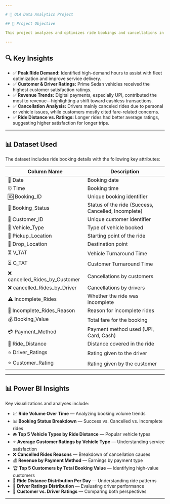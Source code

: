 ```yaml
---

# 🚖 OLA Data Analytics Project

## 📌 Project Objective

This project analyzes and optimizes ride bookings and cancellations in the OLA system using SQL, Excel, and Power BI.

---
```


## 🔍 Key Insights

* ✅ **Peak Ride Demand:** Identified high-demand hours to assist with fleet optimization and improve service delivery.
* ✅ **Customer & Driver Ratings:** Prime Sedan vehicles received the highest customer satisfaction ratings.
* ✅ **Revenue Trends:** Digital payments, especially UPI, contributed the most to revenue—highlighting a shift toward cashless transactions.
* ✅ **Cancellation Analysis:** Drivers mainly canceled rides due to personal or vehicle issues, while customers mostly cited fare-related concerns.
* ✅ **Ride Distance vs. Ratings:** Longer rides had better average ratings, suggesting higher satisfaction for longer trips.

---

## 📊 Dataset Used

The dataset includes ride booking details with the following key attributes:

| Column Name                      | Description                                         |
| -------------------------------- | --------------------------------------------------- |
| 📅 Date                          | Booking date                                        |
| ⏰ Time                           | Booking time                                        |
| 🆔 Booking\_ID                   | Unique booking identifier                           |
| 🚦 Booking\_Status               | Status of the ride (Success, Cancelled, Incomplete) |
| 👤 Customer\_ID                  | Unique customer identifier                          |
| 🚗 Vehicle\_Type                 | Type of vehicle booked                              |
| 📍 Pickup\_Location              | Starting point of the ride                          |
| 📍 Drop\_Location                | Destination point                                   |
| ⏳ V\_TAT                         | Vehicle Turnaround Time                             |
| ⏳ C\_TAT                         | Customer Turnaround Time                            |
| ❌ cancelled\_Rides\_by\_Customer | Cancellations by customers                          |
| ❌ cancelled\_Rides\_by\_Driver   | Cancellations by drivers                            |
| ⚠️ Incomplete\_Rides             | Whether the ride was incomplete                     |
| 📝 Incomplete\_Rides\_Reason     | Reason for incomplete rides                         |
| 💰 Booking\_Value                | Total fare for the booking                          |
| 💳 Payment\_Method               | Payment method used (UPI, Card, Cash)               |
| 📏 Ride\_Distance                | Distance covered in the ride                        |
| ⭐ Driver\_Ratings                | Rating given to the driver                          |
| ⭐ Customer\_Rating               | Rating given by the customer                        |

---

## 📊 Power BI Insights

Key visualizations and analyses include:

* 📈 **Ride Volume Over Time** — Analyzing booking volume trends
* 📊 **Booking Status Breakdown** — Success vs. Cancelled vs. Incomplete rides
* 🚘 **Top 5 Vehicle Types by Ride Distance** — Popular vehicle types
* ⭐ **Average Customer Ratings by Vehicle Type** — Understanding service satisfaction
* ❌ **Cancelled Rides Reasons** — Breakdown of cancellation causes
* 💰 **Revenue by Payment Method** — Earnings by payment type
* 🏆 **Top 5 Customers by Total Booking Value** — Identifying high-value customers
* 📅 **Ride Distance Distribution Per Day** — Understanding ride patterns
* 🚗 **Driver Ratings Distribution** — Evaluating driver performance
* 🤝 **Customer vs. Driver Ratings** — Comparing both perspectives

---
